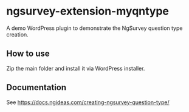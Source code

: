 # ngsurvey-extension-myqntype
A demo WordPress plugin to demonstrate the NgSurvey question type creation.

## How to use
Zip the main folder and install it via WordPress installer.

## Documentation
See https://docs.ngideas.com/creating-ngsurvey-question-type/